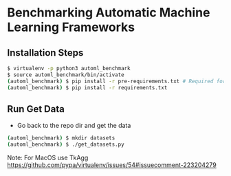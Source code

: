 # Benchmarking Automatic Machine Learning Frameworks

## Installation Steps
```bash
$ virtualenv -p python3 automl_benchmark
$ source automl_benchmark/bin/activate
(automl_benchmark) $ pip install -r pre-requirements.txt # Required for auto-sklearn and openml to install correctly
(automl_benchmark) $ pip install -r requirements.txt
```

## Run Get Data
* Go back to the repo dir and get the data  
```bash
(automl_benchmark) $ mkdir datasets
(automl_benchmark) $ ./get_datasets.py
```

Note: For MacOS use TkAgg
https://github.com/pypa/virtualenv/issues/54#issuecomment-223204279